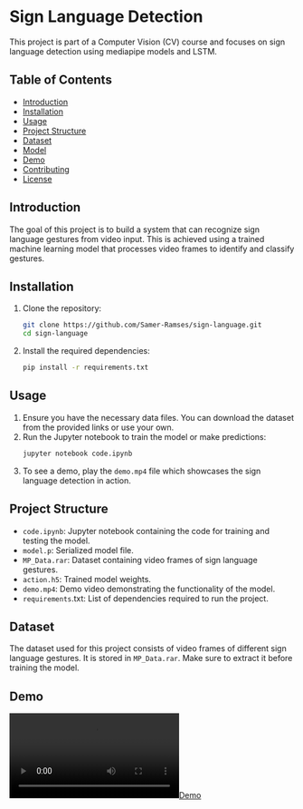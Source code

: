# Sign Language Detection

This project is part of a Computer Vision (CV) course and focuses on sign language detection using mediapipe models and LSTM.

## Table of Contents

- [Introduction](#introduction)
- [Installation](#installation)
- [Usage](#usage)
- [Project Structure](#project-structure)
- [Dataset](#dataset)
- [Model](#model)
- [Demo](#demo)
- [Contributing](#contributing)
- [License](#license)

## Introduction

The goal of this project is to build a system that can recognize sign language gestures from video input. This is achieved using a trained machine learning model that processes video frames to identify and classify gestures.

## Installation

1. Clone the repository:

   ```bash
   git clone https://github.com/Samer-Ramses/sign-language.git
   cd sign-language

   ```

2. Install the required dependencies:
   ```bash
   pip install -r requirements.txt
   ```

## Usage

1. Ensure you have the necessary data files. You can download the dataset from the provided links or use your own.
2. Run the Jupyter notebook to train the model or make predictions:
   ```bash
   jupyter notebook code.ipynb
   ```
3. To see a demo, play the `demo.mp4` file which showcases the sign language detection in action.

## Project Structure

- `code.ipynb`: Jupyter notebook containing the code for training and testing the model.
- `model.p`: Serialized model file.
- `MP_Data.rar`: Dataset containing video frames of sign language gestures.
- `action.h5`: Trained model weights.
- `demo.mp4`: Demo video demonstrating the functionality of the model.
- `requirements`.txt: List of dependencies required to run the project.

## Dataset

The dataset used for this project consists of video frames of different sign language gestures. It is stored in `MP_Data.rar`. Make sure to extract it before training the model.

## Demo

[![Demo](demo.mp4)]("Demo")
